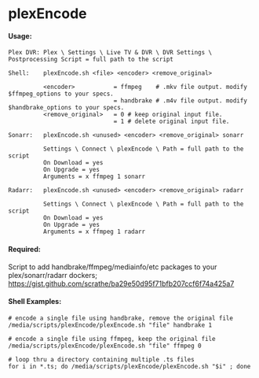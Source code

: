 # plexEncode
                            
#### Usage:
```
Plex DVR: Plex \ Settings \ Live TV & DVR \ DVR Settings \ Postprocessing Script = full path to the script

Shell:    plexEncode.sh <file> <encoder> <remove_original>

          <encoder>           = ffmpeg    # .mkv file output. modify $ffmpeg_options to your specs.
                              = handbrake # .m4v file output. modify $handbrake_options to your specs.
          <remove_original>   = 0 # keep original input file.
                              = 1 # delete original input file.

Sonarr:   plexEncode.sh <unused> <encoder> <remove_original> sonarr

          Settings \ Connect \ plexEncode \ Path = full path to the script
          On Download = yes
          On Upgrade = yes
          Arguments = x ffmpeg 1 sonarr

Radarr:   plexEncode.sh <unused> <encoder> <remove_original> radarr

          Settings \ Connect \ plexEncode \ Path = full path to the script
          On Download = yes
          On Upgrade = yes
          Arguments = x ffmpeg 1 radarr
```
#### Required:
Script to add handbrake/ffmpeg/mediainfo/etc packages to your plex/sonarr/radarr dockers; https://gist.github.com/scrathe/ba29e50d95f71bfb207ccf6f74a425a7

#### Shell Examples:
```
# encode a single file using handbrake, remove the original file
/media/scripts/plexEncode/plexEncode.sh "file" handbrake 1

# encode a single file using ffmpeg, keep the original file
/media/scripts/plexEncode/plexEncode.sh "file" ffmpeg 0

# loop thru a directory containing multiple .ts files
for i in *.ts; do /media/scripts/plexEncode/plexEncode.sh "$i" ; done
```
